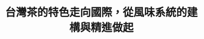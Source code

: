 ---
id: "86"
lang: zh-tw
publish: "TRUE"
description: 「台灣茶風味系統精進」部會自提案
selected: "FALSE"
blog_selected: "TRUE"
thumbnail: https://img.youtube.com/vi/jPY_E7WU_RE/maxresdefault.jpg
cover: https://youtu.be/jPY_E7WU_RE
title: 台灣茶的特色走向國際，從風味系統的建構與精進做起
introduction:
  content: 農委會茶葉改良場為建立台灣茶葉的風味系統，藉此推廣品茶文化並將台灣茶推向國際，設計了風味輪1.0版先行推廣。為了讓風味系統更貼近品茶專業者、茶葉愛好者及一般消費者的使用情境，茶改場在開放政府聯絡人月會提出「自提案」，透過協作會議的方式蒐集更多元的意見，會議當天透過各方專業的對話與創作，啟發了更豐富的內容與形式，也為風味系統2.0和未來的資料數位化立下厚實的基礎。
  image: https://cm.pdis.nat.gov.tw/images/post/1FQ_ACJ2jElqoUZdqHnKLyMqq0Po0W3Gu.jpg
color: yellow
join:
  type: 部
  title: 為了建構臺灣品茶文化，透過系統性的茶葉風味說明，協助消費者精準選購所需茶葉。
  link: https://join.gov.tw/policies/detail/005fbf96-5e1f-4dd4-88c6-c179dca03128
layout: post
departments:
  - 農委會
tags:
  - 文化
  - 共創
embed:
  mind_map:
    links:
      - https://miro.com/app/live-embed/o9J_lZm8QLc=/?moveToViewport=12868,-3835,15008,7099&embedAutoplay=true
  ministry_slide:
    links:
      - https://issuu.com/pdis.tw/docs/1100312_______
  host_slide:
    links:
      - https://issuu.com/pdis.tw/docs/_86-_______________
pictures:
  - https://cm.pdis.nat.gov.tw/images/post/1rHCCXssGtIqdMEP542kY0h-I92IKiDbm.jpg
  - https://cm.pdis.nat.gov.tw/images/post/114jhyqJUkI4e4lu9LJ2SsSJ5JOxjtWvI.jpg
  - https://cm.pdis.nat.gov.tw/images/post/1o2OKp8tMoJPwu5WGpr1XFh-oPOp0VxQw.jpg
  - https://cm.pdis.nat.gov.tw/images/post/1pMfjaWSKaE8QtS6xcfGtGj2ubuWc-9e6.jpg
---